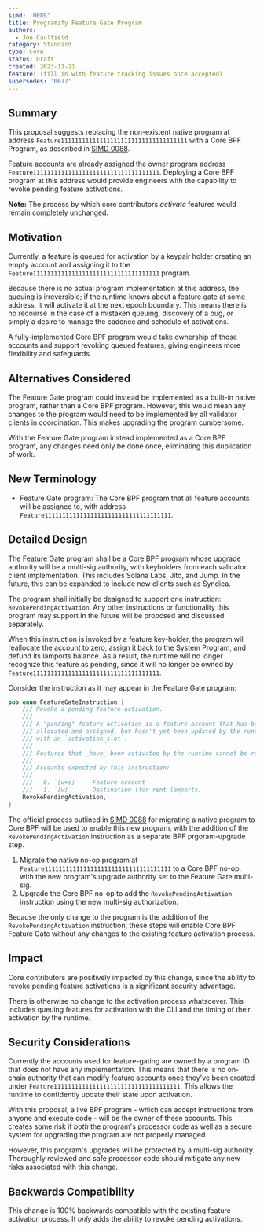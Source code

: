 ```yaml
---
simd: '0089'
title: Programify Feature Gate Program 
authors:
  - Joe Caulfield
category: Standard
type: Core
status: Draft
created: 2023-11-21
feature: (fill in with feature tracking issues once accepted)
supersedes: '0077'
---
```


## Summary

This proposal suggests replacing the non-existent native program at address
`Feature111111111111111111111111111111111111` with a Core BPF Program, as
described in
[SIMD 0088](https://github.com/solana-foundation/solana-improvement-documents/pull/88).

Feature accounts are already assigned the owner program address
`Feature111111111111111111111111111111111111`. Deploying a Core BPF program at
this address would provide engineers with the capability to revoke pending
feature activations.

**Note:** The process by which core contributors *activate* features would
remain completely unchanged.

## Motivation

Currently, a feature is queued for activation by a keypair holder creating an
empty account and assigning it to the
`Feature111111111111111111111111111111111111` program.

Because there is no actual program implementation at this address, the queuing
is irreversible; if the runtime knows about a feature gate at some address, it
will activate it at the next epoch boundary. This means there is no recourse in
the case of a mistaken queuing, discovery of a bug, or simply a desire to manage
the cadence and schedule of activations.

A fully-implemented Core BPF program would take ownership of those accounts and
support revoking queued features, giving engineers more flexibility and
safeguards.

## Alternatives Considered

The Feature Gate program could instead be implemented as a built-in native
program, rather than a Core BPF program. However, this would mean any changes to
the program would need to be implemented by all validator clients in
coordination. This makes upgrading the program cumbersome.

With the Feature Gate program instead implemented as a Core BPF program, any
changes need only be done once, eliminating this duplication of work.

## New Terminology

- Feature Gate program: The Core BPF program that all feature accounts will be
  assigned to, with address `Feature111111111111111111111111111111111111`.

## Detailed Design

The Feature Gate program shall be a Core BPF program whose upgrade authority
will be a multi-sig authority, with keyholders from each validator client
implementation. This includes Solana Labs, Jito, and Jump. In the future, this
can be expanded to include new clients such as Syndica.

The program shall initially be designed to support one instruction:
`RevokePendingActivation`. Any other instructions or functionality this program
may support in the future will be proposed and discussed separately.

When this instruction is invoked by a feature key-holder, the program will
reallocate the account to zero, assign it back to the System Program, and defund
its lamports balance. As a result, the runtime will no longer recognize this
feature as pending, since it will no longer be owned by
`Feature111111111111111111111111111111111111`.

Consider the instruction as it may appear in the Feature Gate program:

```rust
pub enum FeatureGateInstruction {
    /// Revoke a pending feature activation.
    ///
    /// A "pending" feature activation is a feature account that has been
    /// allocated and assigned, but hasn't yet been updated by the runtime
    /// with an `activation_slot`.
    ///
    /// Features that _have_ been activated by the runtime cannot be revoked.
    ///
    /// Accounts expected by this instruction:
    ///
    ///   0. `[w+s]`    Feature account
    ///   1. `[w]`      Destination (for rent lamports)
    RevokePendingActivation,
}
```

The official process outlined in 
[SIMD 0088](https://github.com/solana-foundation/solana-improvement-documents/pull/88)
for migrating a native program to Core BPF will be used to enable this new
program, with the addition of the `RevokePendingActivation` instruction as a
separate BPF prgoram-upgrade step.

1. Migrate the native no-op program at
   `Feature111111111111111111111111111111111111` to a Core BPF no-op, with the
   new program's upgrade authority set to the Feature Gate multi-sig.
2. Upgrade the Core BPF no-op to add the `RevokePendingActivation` instruction
   using the new multi-sig authorization.

Because the only change to the program is the addition of the
`RevokePendingActivation` instruction, these steps will enable Core BPF Feature
Gate without any changes to the existing feature activation process.

## Impact

Core contributors are positively impacted by this change, since the ability to
revoke pending feature activations is a significant security advantage.

There is otherwise no change to the activation process whatsoever. This includes
queuing features for activation with the CLI and the timing of their activation
by the runtime.

## Security Considerations

Currently the accounts used for feature-gating are owned by a program ID that
does not have any implementation. This means that there is no on-chain authority
that can modify feature accounts once they've been created under
`Feature111111111111111111111111111111111111`. This allows the runtime to
confidently update their state upon activation.

With this proposal, a live BPF program - which can accept instructions from
anyone and execute code - will be the owner of these accounts. This creates some
risk if *both* the program's processor code as well as a secure system for
upgrading the program are not properly managed.

However, this program's upgrades will be protected by a multi-sig authority.
Thoroughly reviewed and safe processor code should mitigate any new risks
associated with this change.

## Backwards Compatibility

This change is 100% backwards compatible with the existing feature activation
process. It *only* adds the ability to revoke pending activations.
